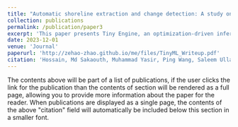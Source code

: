 ```yaml
---
title: "Automatic shoreline extraction and change detection: A study on the southeast coast of Bangladesh"
collection: publications
permalink: /publication/paper3
excerpt: 'This paper presents Tiny Engine, an optimization-driven inference library tai- lored for microcontrollers, which facilitates on-device training and inference in resource-constrained environments. We demonstrate the effectiveness of Tiny Engine through a series of benchmarks, highlighting significant improvements in computational efficiency and cost-effectiveness compared to traditional cloud- based and mobile AI platforms by training and fine-tuning an augmented image data set live on a microcontroller with a camera. Our approach leverages a combi- nation of in-place depth-wise convolution, patch-based inference, and advanced data augmentation techniques, which collectively enable the execution of sophis- ticated neural network models on edge devices. We validate our model using a dataset augmented through transformations, showcasing the potential for broader application in real-world scenarios.'
date: 2023-12-01
venue: 'Journal'
paperurl: 'http://zehao-zhao.github.io/me/files/TinyML_Writeup.pdf'
citation: 'Hossain, Md Sakaouth, Muhammad Yasir, Ping Wang, Saleem Ullah, Maftuha Jahan, Sheng Hui, and Zehao Zhao. "Automatic shoreline extraction and change detection: A study on the southeast coast of Bangladesh." Marine Geology 441 [2021]: 106628.'
---
```


The contents above will be part of a list of publications, if the user clicks the link for the publication than the contents of section will be rendered as a full page, allowing you to provide more information about the paper for the reader. When publications are displayed as a single page, the contents of the above "citation" field will automatically be included below this section in a smaller font.

